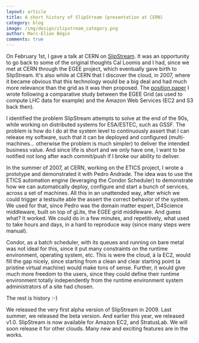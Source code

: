 ```yaml
---
layout: article
title: A short history of SlipStream (presentation at CERN)
category: blog
image: /img/design/slipstream_category.png
author: Marc-Elian Bégin
comments: true
---
```


On February 1st, I gave a talk at CERN on [SlipStream](/products/slipstream.html).  It was an opportunity to go back to some of the original thoughts Cal Loomis and I had, since we met at CERN through the EGEE project, which eventually gave birth to SlipStream.  It's also while at CERN that I discover the cloud, in 2007, where it became obvious that this technology would be a big deal and had much more relevance than the grid as it was then proposed.  The [position paper](https://edms.cern.ch/file/925013/3/EGEE-Grid-Cloud.pdf) I wrote following a comparative study between the EGEE Grid (as used to compute LHC data for example) and the Amazon Web Services (EC2 and S3 back then).

I identified the problem SlipStream attempts to solve at the end of the 90s, while working on distributed systems for ESA/ESTEC, such as GSSF.  The problem is how do I do at the system level to continuously assert that I can release my software, such that it can be deployed and configured (multi-machines... otherwise the problem is much simpler) to deliver the intended business value.  And since life is short and we only have one, I want to be notified not long after each commit/push if I broke our ability to deliver.

In the summer of 2007, at CERN, working on the ETICS project, I wrote a prototype and demonstrated it with Pedro Andrade. The idea was to use the ETICS automation engine (leveraging the Condor Scheduler) to demonstrate how we can automatically deploy, configure and start a bunch of services, across a set of machines.  All this in an unattended way, after which we could trigger a testsuite able the assert the correct behavior of the system.  We used for that, since Pedro was the domain matter expert, D4Science middleware, built on top of gLite, the EGEE grid middleware.  And guess what?  It worked.  We could do in a few minutes, and repetitively, what used to take hours and days, in a hard to reproduce way (since many steps were manual).

Condor, as a batch scheduler, with its queues and running on bare metal was not ideal for this, since it put many constraints on the runtime environment, operating system, etc.  This is were the cloud, à la EC2, would fill the gap nicely, since starting from a clean and clear starting point (a pristine virtual machine) would make tons of sense.  Further, it would give much more freedom to the users, since they could define their runtime environment totally independently from the runtime environment system administrators of a site had chosen. 

The rest is history :-)

We released the very first alpha version of SlipStream in 2009. Last summer, we released the beta version.  And earlier this year, we released v1.0.  SlipStream is now available for Amazon EC2, and StratusLab.  We will soon release it for other clouds.  Many new and exciting features are in the works.
 

